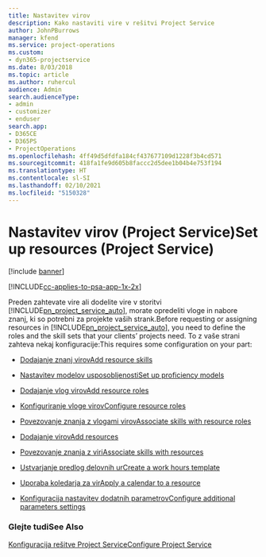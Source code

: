 ```yaml
---
title: Nastavitev virov
description: Kako nastaviti vire v rešitvi Project Service
author: JohnPBurrows
manager: kfend
ms.service: project-operations
ms.custom:
- dyn365-projectservice
ms.date: 8/03/2018
ms.topic: article
ms.author: ruhercul
audience: Admin
search.audienceType:
- admin
- customizer
- enduser
search.app:
- D365CE
- D365PS
- ProjectOperations
ms.openlocfilehash: 4ff49d5dfdfa184cf437677109d1228f3b4cd571
ms.sourcegitcommit: 418fa1fe9d605b8faccc2d5dee1b04b4e753f194
ms.translationtype: HT
ms.contentlocale: sl-SI
ms.lasthandoff: 02/10/2021
ms.locfileid: "5150328"
---
```

# <a name="set-up-resources-project-service"></a><span data-ttu-id="42047-103">Nastavitev virov (Project Service)</span><span class="sxs-lookup"><span data-stu-id="42047-103">Set up resources (Project Service)</span></span>

[!include [banner](../includes/psa-now-project-operations.md)]

[!INCLUDE[cc-applies-to-psa-app-1x-2x](../includes/cc-applies-to-psa-app-1x-2x.md)]

<span data-ttu-id="42047-104">Preden zahtevate vire ali dodelite vire v storitvi [!INCLUDE[pn_project_service_auto](../includes/pn-project-service-auto.md)], morate opredeliti vloge in nabore znanj, ki so potrebni za projekte vaših strank.</span><span class="sxs-lookup"><span data-stu-id="42047-104">Before requesting or assigning resources in [!INCLUDE[pn_project_service_auto](../includes/pn-project-service-auto.md)], you need to define the roles and the skill sets that your clients’ projects need.</span></span> <span data-ttu-id="42047-105">To z vaše strani zahteva nekaj konfiguracije:</span><span class="sxs-lookup"><span data-stu-id="42047-105">This requires some configuration on your part:</span></span>  
  
-   [<span data-ttu-id="42047-106">Dodajanje znanj virov</span><span class="sxs-lookup"><span data-stu-id="42047-106">Add resource skills</span></span>](../psa/add-resource-skills.md)  
  
-   [<span data-ttu-id="42047-107">Nastavitev modelov usposobljenosti</span><span class="sxs-lookup"><span data-stu-id="42047-107">Set up proficiency models</span></span>](../psa/set-up-proficiency-models.md)  
  
-   [<span data-ttu-id="42047-108">Dodajanje vlog virov</span><span class="sxs-lookup"><span data-stu-id="42047-108">Add resource roles</span></span>](../psa/add-resource-roles.md)  
  
-   [<span data-ttu-id="42047-109">Konfiguriranje vloge virov</span><span class="sxs-lookup"><span data-stu-id="42047-109">Configure resource roles</span></span>](../psa/configure-resource-roles.md)  
  
-   [<span data-ttu-id="42047-110">Povezovanje znanja z vlogami virov</span><span class="sxs-lookup"><span data-stu-id="42047-110">Associate skills with resource roles</span></span>](../psa/associate-skills-with-resource-roles.md)  
  
-   [<span data-ttu-id="42047-111">Dodajanje virov</span><span class="sxs-lookup"><span data-stu-id="42047-111">Add resources</span></span>](../psa/add-resources.md)  
  
-   [<span data-ttu-id="42047-112">Povezovanje znanja z viri</span><span class="sxs-lookup"><span data-stu-id="42047-112">Associate skills with resources</span></span>](../psa/associate-skills-with-resources.md)  
  
-   [<span data-ttu-id="42047-113">Ustvarjanje predlog delovnih ur</span><span class="sxs-lookup"><span data-stu-id="42047-113">Create a work hours template</span></span>](../psa/create-work-hours-template.md)  
  
-   [<span data-ttu-id="42047-114">Uporaba koledarja za vir</span><span class="sxs-lookup"><span data-stu-id="42047-114">Apply a calendar to a resource</span></span>](../psa/apply-calendar-resource.md)  
  
-   [<span data-ttu-id="42047-115">Konfiguracija nastavitev dodatnih parametrov</span><span class="sxs-lookup"><span data-stu-id="42047-115">Configure additional parameters settings</span></span>](../psa/configure-additional-parameters-settings.md)  
  
### <a name="see-also"></a><span data-ttu-id="42047-116">Glejte tudi</span><span class="sxs-lookup"><span data-stu-id="42047-116">See Also</span></span>  
 [<span data-ttu-id="42047-117">Konfiguracija rešitve Project Service</span><span class="sxs-lookup"><span data-stu-id="42047-117">Configure Project Service</span></span>](../psa/configure.md)
